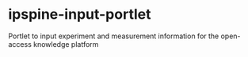 
# ipspine-input-portlet
Portlet to input experiment and measurement information for the open-access knowledge platform 
